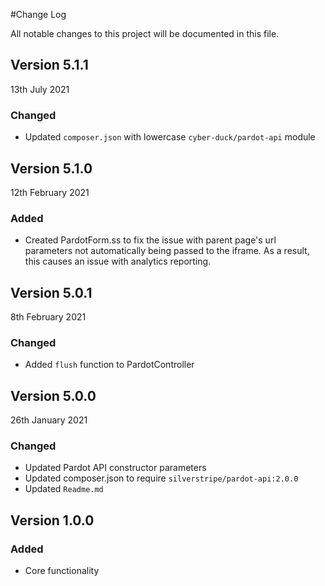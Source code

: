 #Change Log

All notable changes to this project will be documented in this file.

## Version 5.1.1

13th July 2021

### Changed

- Updated ``composer.json`` with lowercase `cyber-duck/pardot-api` module
  
## Version 5.1.0

12th February 2021

### Added

- Created PardotForm.ss to fix the issue with parent page's url parameters not 
  automatically being passed to the iframe. As a result, this causes an issue with analytics reporting.

## Version 5.0.1

8th February 2021

### Changed

- Added `flush` function to PardotController

## Version 5.0.0

26th January 2021

### Changed

- Updated Pardot API constructor parameters
- Updated composer.json to require `silverstripe/pardot-api:2.0.0`
- Updated `Readme.md`

## Version 1.0.0
### Added

- Core functionality